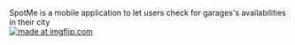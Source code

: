 SpotMe is a mobile application to let users check for garages's availabilities in their city  
<a href="https://imgflip.com/gif/2amv3u"><img src="https://i.imgflip.com/2amv3u.gif" title="made at imgflip.com"/></a>
